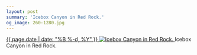 ```yaml
---
layout: post
summary: 'Icebox Canyon in Red Rock.'
og_image: 260-1280.jpg
---
```


<p>
 <time>
  <a href="/260">
   {{ page.date | date: "%B %-d, %Y" }}
  </a>
 </time>
 <a href="/260">
  <img alt="Icebox Canyon in Red Rock." sizes="(min-width: 700px) 50vw, calc(100vw - 2rem)" src="{{ site.assets_url }}/260-640.jpg" srcset="{{ site.assets_url }}/260-1280.jpg 1280w, {{ site.assets_url }}/260-960.jpg 960w, {{ site.assets_url }}/260-640.jpg 640w, {{ site.assets_url }}/260-320.jpg 320w"/>
 </a>
 <span>
  Icebox Canyon in Red Rock.
 </span>
</p>
